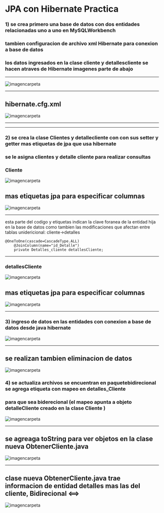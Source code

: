 # JPA con Hibernate Practica 
### 1) se crea primero una base de datos con dos entidades relacionadas uno a uno  en MySQLWorkbench
###  tambien configuracion de archivo xml Hibernate para conexion a base de datos  
###  los datos ingresados en la clase cliente y detallescliente se hacen atraves de Hibernate imagenes parte de abajo
___

 ![imagencarpeta](img/1sql.JPG)


___

## hibernate.cfg.xml

![imagencarpeta](img/hirbernatexml.JPG)
___


___
### 2)  se crea la clase Clientes y  detallecliente con con sus setter y getter  mas etiquetas de jpa que usa hibernate
### se le asigna clientes y detalle cliente  para realizar consultas   

### Cliente

![imagencarpeta](img/imgen1.1.JPG)


## mas etiquetas jpa para especificar columnas 


![imagencarpeta](img/2imge.JPG)
___
esta parte del codigo y etiquetas indican la clave foranea de la entidad hija en la base de datos como tambien las modificaciones que afectan entre tablas 
unidericional: cliente->detalles 
~~~
@OneToOne(cascade=CascadeType.ALL)
	@JoinColumn(name="id_Detalle")
	private Detalles_cliente detallesCliente;
~~~

___

### detallesCliente

![imagencarpeta](img/3detallescliente.JPG)


## mas etiquetas jpa para especificar columnas 


![imagencarpeta](img/4detalle.JPG)


___
### 3)  ingreso de datos en las entidades con conexion a base de datos desde java hibernate

![imagencarpeta](img/5.JPG)

___

## se realizan tambien eliminacion de datos 


![imagencarpeta](img/6imagen.JPG)


### 4) se actualiza archivos se encuentran en paquetebidirecional se agrega etiqueta con mapeo en detalles_Cliente
### para que sea biderecional (el mapeo apunta a objeto detalleCliente creado en la clase Cliente  )

![imagencarpeta](img/biderecional/1detallecliente.JPG)

___

## se agreaga toString para ver objetos en la clase nueva ObtenerCliente.java


![imagencarpeta](img/biderecional/3seagrega.JPG)

___

## clase nueva ObtenerCliente.java trae informacion de entidad detalles  mas las del cliente,  Bidirecional <==>


![imagencarpeta](img/biderecional/2clase.JPG)





